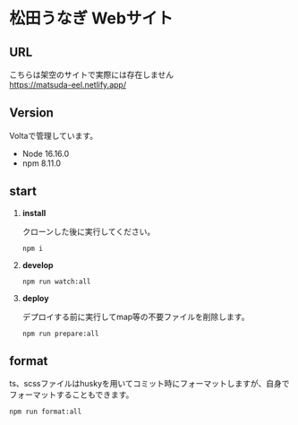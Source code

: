 # 松田うなぎ Webサイト

## URL
こちらは架空のサイトで実際には存在しません  
https://matsuda-eel.netlify.app/

## Version
Voltaで管理しています。
- Node 16.16.0
- npm 8.11.0

## start
1.  **install**  

    クローンした後に実行してください。

    ```
    npm i
    ```

2.  **develop**

    ```
    npm run watch:all
    ```

3.  **deploy**

    デプロイする前に実行してmap等の不要ファイルを削除します。

    ```
    npm run prepare:all
    ```

## format
ts、scssファイルはhuskyを用いてコミット時にフォーマットしますが、自身でフォーマットすることもできます。
```
npm run format:all
```
